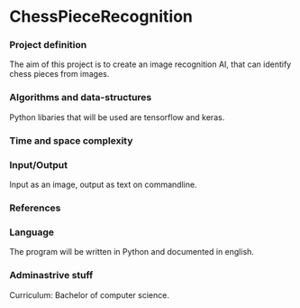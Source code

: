 # ChessPieceRecognition

### Project definition
The aim of this project is to create an image recognition AI, that can identify chess pieces from images.

### Algorithms and data-structures
Python libaries that will be used are tensorflow and keras.

### Time and space complexity


### Input/Output
Input as an image, output as text on commandline.

### References


### Language
The program will be written in Python and documented in english.

### Adminastrive stuff
Curriculum: Bachelor of computer science.
